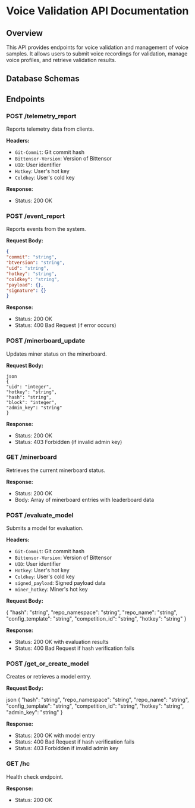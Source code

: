 # Voice Validation API Documentation

## Overview
This API provides endpoints for voice validation and management of voice samples. It allows users to submit voice recordings for validation, manage voice profiles, and retrieve validation results.

## Database Schemas

## Endpoints

### POST /telemetry_report
Reports telemetry data from clients.

**Headers:**
- `Git-Commit`: Git commit hash
- `Bittensor-Version`: Version of Bittensor
- `UID`: User identifier
- `Hotkey`: User's hot key
- `Coldkey`: User's cold key

**Response:**
- Status: 200 OK

### POST /event_report
Reports events from the system.

**Request Body:**

```json
{
"commit": "string",
"btversion": "string",
"uid": "string",
"hotkey": "string",
"coldkey": "string",
"payload": {},
"signature": {}
}
```


**Response:**
- Status: 200 OK
- Status: 400 Bad Request (if error occurs)

### POST /minerboard_update
Updates miner status on the minerboard.

**Request Body:**

```
json
{
"uid": "integer",
"hotkey": "string",
"hash": "string",
"block": "integer",
"admin_key": "string"
}
```



**Response:**
- Status: 200 OK
- Status: 403 Forbidden (if invalid admin key)

### GET /minerboard
Retrieves the current minerboard status.

**Response:**
- Status: 200 OK
- Body: Array of minerboard entries with leaderboard data

### POST /evaluate_model
Submits a model for evaluation.

**Headers:**
- `Git-Commit`: Git commit hash
- `Bittensor-Version`: Version of Bittensor
- `UID`: User identifier
- `Hotkey`: User's hot key
- `Coldkey`: User's cold key
- `signed_payload`: Signed payload data
- `miner_hotkey`: Miner's hot key

**Request Body:**


{
"hash": "string",
"repo_namespace": "string",
"repo_name": "string",
"config_template": "string",
"competition_id": "string",
"hotkey": "string"
}


**Response:**
- Status: 200 OK with evaluation results
- Status: 400 Bad Request if hash verification fails

### POST /get_or_create_model
Creates or retrieves a model entry.

**Request Body:**

json
{
"hash": "string",
"repo_namespace": "string",
"repo_name": "string",
"config_template": "string",
"competition_id": "string",
"hotkey": "string",
"admin_key": "string"
}


**Response:**
- Status: 200 OK with model entry
- Status: 400 Bad Request if hash verification fails
- Status: 403 Forbidden if invalid admin key

### GET /hc
Health check endpoint.

**Response:**
- Status: 200 OK